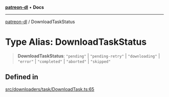 [**patreon-dl**](../README.md) • **Docs**

***

[patreon-dl](../README.md) / DownloadTaskStatus

# Type Alias: DownloadTaskStatus

> **DownloadTaskStatus**: `"pending"` \| `"pending-retry"` \| `"downloading"` \| `"error"` \| `"completed"` \| `"aborted"` \| `"skipped"`

## Defined in

[src/downloaders/task/DownloadTask.ts:65](https://github.com/patrickkfkan/patreon-dl/blob/29c94231b23a7a4c79dabb0a793bbd02deb02932/src/downloaders/task/DownloadTask.ts#L65)
